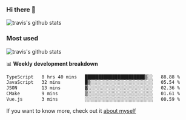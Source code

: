 ### Hi there 👋

<!--
**HondryTravis/HondryTravis** is a ✨ _special_ ✨ repository because its `README.md` (this file) appears on your GitHub profile.

Here are some ideas to get you started:

- 🔭 I’m currently working on ...
- 🌱 I’m currently learning ...
- 👯 I’m looking to collaborate on ...
- 🤔 I’m looking for help with ...
- 💬 Ask me about ...
- 📫 How to reach me: ...
- 😄 Pronouns: ...
- ⚡ Fun fact: ...
-->

![travis's github stats](https://github-readme-stats.vercel.app/api?username=HondryTravis&hide=stars)
### Most used
![travis's github stats](https://github-readme-stats.anuraghazra1.vercel.app/api/top-langs/?username=HondryTravis&layout=compact&hide_title=true)

📊 **Weekly development breakdown**

<!--START_SECTION:waka-->

```txt
TypeScript   8 hrs 40 mins   ██████████████████████▒░░   88.88 %
JavaScript   32 mins         █▒░░░░░░░░░░░░░░░░░░░░░░░   05.54 %
JSON         13 mins         ▓░░░░░░░░░░░░░░░░░░░░░░░░   02.36 %
CMake        9 mins          ▒░░░░░░░░░░░░░░░░░░░░░░░░   01.61 %
Vue.js       3 mins          ░░░░░░░░░░░░░░░░░░░░░░░░░   00.59 %
```

<!--END_SECTION:waka-->

If you want to know more, check out it [about myself](https://hondrytravis.github.io/)
